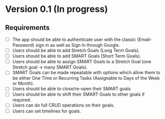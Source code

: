 # Version 0.1 (In progress)

## Requirements

- [ ] The app should be able to authenticate user with the classic (Email-Password) sign in as well as Sign In through Google.
- [ ] Users should be able to add Stretch Goals (Long Term Goals).
- [ ] Users should be able to add SMART Goals (Short Term Goals).
- [ ] Users should be able to assign SMART Goals to a Stretch Goal (one Stretch goal -> many SMART Goals).
- [ ] SMART Goals can be made repeatable with options which allow them to be either One Time or Recurring Tasks (Assignable to Days of the Week or Month).
- [ ] Users should be able to close/re-open their SMART goals
- [ ] Users should be able to shift their SMART Goals to other goals if required.
- [ ] Users can do full CRUD operations on their goals.
- [ ] Users can set timelines for goals.

